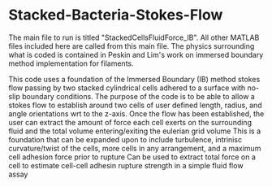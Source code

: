 # Stacked-Bacteria-Stokes-Flow
The main file to run is titled "StackedCellsFluidForce_IB".
All other MATLAB files included here are called from this main file. 
The physics surrounding what is coded is contained in Peskin and Lim's work on immersed boundary method implementation for filaments. 

This code uses a foundation of the Immersed Boundary (IB) method stokes flow passing by two stacked cylindrical cells adhered to a surface with no-slip boundary conditions. 
The purpose of the code is to be able to allow a stokes flow to establish around two cells of user defined length, radius, and angle orientations wrt to the z-axis. 
Once the flow has been established, the user can extract the amount of force each cell exerts on the surrounding fluid and the total volume entering/exiting the eulerian grid volume
This is a foundation that can be expanded upon to include turbulence, intrinisc curvature/twist of the cells, more cells in any arrangement, and a maximum cell adhesion force prior to rupture
Can be used to extract total force on a cell to estimate cell-cell adhesin rupture strength in a simple fluid flow assay
